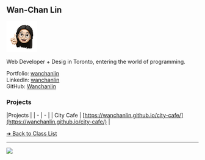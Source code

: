 <style>@import url("//readme.codeadam.ca/readme.css");</style>

## Wan-Chan Lin

![Wanchan Lin](../images/wanchanlin.png)

Web Developer + Desig in Toronto, entering the world of programming.

Portfolio: [wanchanlin](https://wanchanlin.webflow.io/)  
LinkedIn: [wanchanlin](https://www.linkedin.com/in/wanchanlin/)  
GitHub: [Wanchanlin](https://github.com/wanchanlin)  

### Projects

|Projects |
| - | - |
| City Cafe | [https://wanchanlin.github.io/city-cafe/](https://wanchanlin.github.io/city-cafe/) |

[&#10132; Back to Class List](/)

---

<a href="https://brickmmo.com">
<img src="https://brickmmo.com/images/brickmmo-logo-horizontal.jpg" width="100">
</a>
